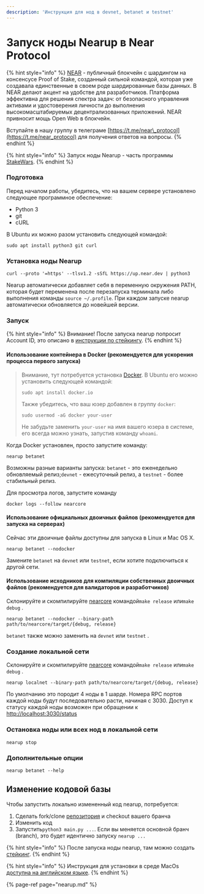 ```yaml
---
description: 'Инструкция для нод в devnet, betanet и testnet'
---
```


# Запуск ноды Nearup в Near Protocol

{% hint style="info" %}
[NEAR](https://near.org/) - публичный блокчейн с шардингом на консенсусе Proof of Stake, созданный сильной командой, которая уже создавала единственные в своем роде шардированные базы данных. В NEAR делают акцент на удобстве для разработчиков. Платформа эффективна для решения спектра задач: от безопасного управления активами и удостоверения личности до выполнения высокомасштабируемых децентрализованных приложений. NEAR привносит мощь Open Web в блокчейн.

Вступайте в нашу группу в телеграме [https://t.me/near\_protocol](https://t.me/near_protocol) для получения ответов на вопросы.
{% endhint %}

{% hint style="info" %}
Запуск ноды Nearup - часть программы [StakeWars](https://nodes.cryptasutra.com/near-protocol/stakewars).
{% endhint %}

### Подготовка

Перед началом работы, убедитесь, что на вашем сервере установлено следующее программное обеспечение:

* Python 3
* git 
* cURL 

В Ubuntu их можно разом установить следующей командой:

```text
sudo apt install python3 git curl
```

### Установка ноды Nearup

```text
curl --proto '=https' --tlsv1.2 -sSfL https://up.near.dev | python3
```

Nearup автоматически добавляет себя в переменную окружения PATH, которая будет переменена после перезапуска терминала либо выполнения команды `source ~/.profile`. При каждом запуске nearup автоматически обновляется до новейшей версии.

### Запуск

{% hint style="info" %}
Внимание! После запуска nearup попросит Account ID, это описано в [инструкции по стейкингу](https://nodes.cryptasutra.com/near-protocol/staking).
{% endhint %}

#### Использование контейнера в Docker \(рекомендуется для ускорения процесса первого запуска\)

> Внимание, тут потребуется установка [Docker](https://docs.docker.com/get-docker/). В Ubuntu его можно установить следующей командой:
>
> ```text
> sudo apt install docker.io
> ```
>
> Также убедитесь, что ваш юзер добавлен в группу `docker`:
>
> ```text
> sudo usermod -aG docker your-user
> ```
>
> Не забудьте заменить `your-user` на имя вашего юзера в системе, его всегда можно узнать, запустив команду `whoami`.

Когда Docker установлен, просто запустите команду:

```text
nearup betanet
```

Возможны разные варианты запуска: `betanet` - это еженедельно обновляемый релиз;`devnet` - ежесуточный релиз, а `testnet` - более стабильный релиз.

Для просмотра логов, запустите команду

```text
docker logs --follow nearcore
```

#### Использование официальных двоичных файлов \(рекомендуется для запуска на серверах\)

Сейчас эти двоичные файлы доступны для запуска в Linux и Mac OS X.

```text
nearup betanet --nodocker
```

Замените `betanet` на `devnet` или `tеstnet`, если хотите подключиться к другой сети.

#### Использование исходников для компиляции собственных двоичных файлов \(рекомендуется для валидаторов и разработчиков\)

Склонируйте и скомпилируйте [nearcore](https://github.com/nearprotocol/nearcore) командой`make release` или`make debug` .

```text
nearup betanet --nodocker --binary-path path/to/nearcore/target/{debug, release}
```

`betanet` также можно заменить на `devnet` или `testnet` .

### Создание локальной сети

Склонируйте и скомпилируйте [nearcore](https://github.com/nearprotocol/nearcore) командой`make release` или`make debug` .

```text
nearup localnet --binary-path path/to/nearcore/target/{debug, release}
```

По умолчанию это породит 4 ноды в 1 шарде. Номера RPC портов каждой ноды будут последовательно расти, начиная с 3030. Доступ к статусу каждой ноды возможен при обращении к [http://localhost:3030/status](http://localhost:3030/status)

### Остановка ноды или всех нод в локальной сети

```text
nearup stop
```

### Дополнительные опции

```text
nearup betanet --help
```

## Изменение кодовой базы

Чтобы запустить локально измененный код nearup, потребуется:

1. Сделать fork/clone [репозитория](https://github.com/near/nearup) и checkout вашего бранча
2. Изменить код
3. Запустить`python3 main.py ...`. Если вы меняется основной бранч \(branch\), это будет идентично запуску `nearup ...`

{% hint style="info" %}
После запуска ноды nearup, там можно создать [стейкинг](https://nodes.cryptasutra.com/near-protocol/staking).
{% endhint %}

{% hint style="info" %}
Инструкция для установки в среде MacOs [доступна на английском языке](https://github.com/near/nearup#run-nearup-on-macos).
{% endhint %}

{% page-ref page="nearup.md" %}

